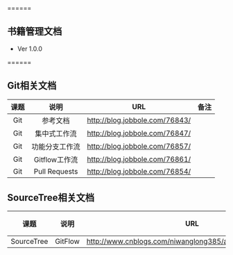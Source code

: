 ======

## 书籍管理文档
* Ver 1.0.0

======


## Git相关文档
| 课题 | 说明 | URL | 备注 |
| :------: | :------: | :------: | :------: |
| Git | 参考文档 | http://blog.jobbole.com/76843/ |  |
| Git | 集中式工作流 | http://blog.jobbole.com/76847/ |  |
| Git | 功能分支工作流 | http://blog.jobbole.com/76857/ |  |
| Git | Gitflow工作流 | http://blog.jobbole.com/76861/ |  |
| Git | Pull Requests | http://blog.jobbole.com/76854/ |  |

## SourceTree相关文档
| 课题 | 说明 | URL | 备注 |
| :------: | :------: | :------: | :------: |
| SourceTree | GitFlow | http://www.cnblogs.com/niwanglong385/articles/5645835.html |  |
